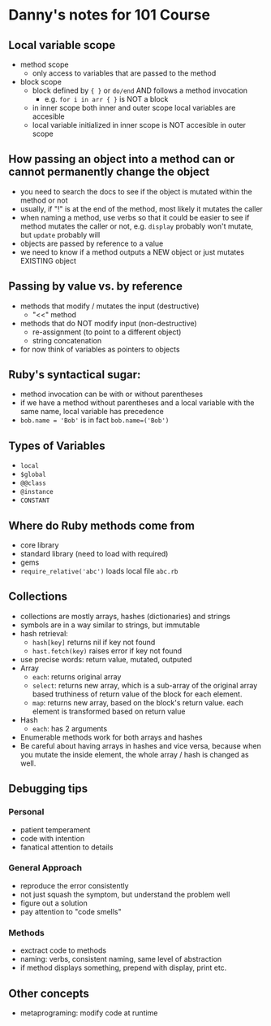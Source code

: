 # Danny's notes for 101 Course

## Local variable scope
- method scope
  - only access to variables that are passed to the method
- block scope
  - block defined by `{ }` or `do/end` AND follows a method invocation
    - e.g. `for i in arr { }` is NOT a block
  - in inner scope both inner and outer scope local variables are accesible
  - local variable initialized in inner scope is NOT accesible in outer scope

## How passing an object into a method can or cannot permanently change the object
- you need to search the docs to see if the object is mutated within the method
  or not
- usually, if "!" is at the end of the method, most likely it mutates the caller
- when naming a method, use verbs so that it could be easier to see if method
  mutates the caller or not, e.g. `display` probably won't mutate, but `update`
  probably will
- objects are passed by reference to a value
- we need to know if a method outputs a NEW object or just mutates
  EXISTING object

## Passing by value vs. by reference
- methods that modify / mutates the input (destructive)
  - "<<" method
- methods that do NOT modify input (non-destructive)
  - re-assignment (to point to a different object)
  - string concatenation
- for now think of variables as pointers to objects

## Ruby's syntactical sugar:
- method invocation can be with or without parentheses
- if we have a method without parentheses and a local variable with the same
  name, local variable has precedence
- `bob.name = 'Bob'` is in fact `bob.name=('Bob')`

## Types of Variables
- `local`
- `$global`
- `@@class`
- `@instance`
- `CONSTANT`

## Where do Ruby methods come from
- core library
- standard library (need to load with required)
- gems
- `require_relative('abc')` loads local file `abc.rb`

## Collections
- collections are mostly arrays, hashes (dictionaries) and strings
- symbols are in a way similar to strings, but immutable
- hash retrieval:
  - `hash[key]` returns nil if key not found
  - `hast.fetch(key)` raises error if key not found
- use precise words: return value, mutated, outputed
- Array
  - `each`: returns original array
  - `select`: returns new array, which is a sub-array of the original array based
            truthiness of return value of the block for each element.
  - `map`: returns new array, based on the block's return value. each element is
         transformed based on return value
- Hash
  - `each`: has 2 arguments
- Enumerable methods work for both arrays and hashes
- Be careful about having arrays in hashes and vice versa, because when you
  mutate the inside element, the whole array / hash is changed as well.

## Debugging tips
### Personal
- patient temperament
- code with intention
- fanatical attention to details

### General Approach
- reproduce the error consistently
- not just squash the symptom, but understand the problem well
- figure out a solution
- pay attention to "code smells"

### Methods
- exctract code to methods
- naming: verbs, consistent naming, same level of abstraction
- if method displays something, prepend with display, print etc.

## Other concepts
- metaprograming: modify code at runtime
